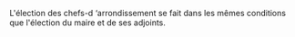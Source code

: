 L'élection des chefs-d ‘arrondissement se fait dans les mêmes conditions que l'élection du maire et de ses adjoints.